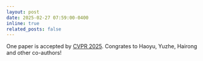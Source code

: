 ```yaml
---
layout: post
date: 2025-02-27 07:59:00-0400
inline: true
related_posts: false
---
```


One paper is accepted by <a href="https://cvpr.thecvf.com/Conferences/2025">CVPR 2025</a>. Congrates to Haoyu, Yuzhe, Hairong and other co-authors!
